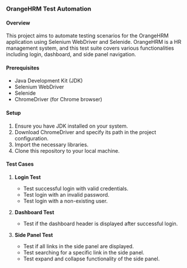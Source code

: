 ### OrangeHRM Test Automation

#### Overview
This project aims to automate testing scenarios for the OrangeHRM application using Selenium WebDriver and Selenide. OrangeHRM is a HR management system, and this test suite covers various functionalities including login, dashboard, and side panel navigation.

#### Prerequisites
- Java Development Kit (JDK)
- Selenium WebDriver
- Selenide
- ChromeDriver (for Chrome browser)

#### Setup
1. Ensure you have JDK installed on your system.
2. Download ChromeDriver and specify its path in the project configuration.
3. Import the necessary libraries.
4. Clone this repository to your local machine.

#### Test Cases
1. **Login Test**
    - Test successful login with valid credentials.
    - Test login with an invalid password.
    - Test login with a non-existing user.

2. **Dashboard Test**
    - Test if the dashboard header is displayed after successful login.

3. **Side Panel Test**
    - Test if all links in the side panel are displayed.
    - Test searching for a specific link in the side panel.
    - Test expand and collapse functionality of the side panel.

